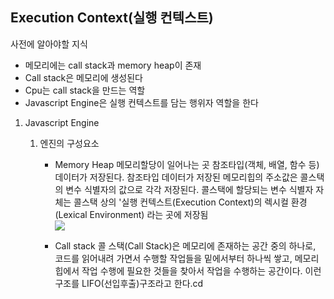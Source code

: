 ## Execution Context(실행 컨텍스트)


사전에 알아야할 지식

- 메모리에는 call stack과 memory heap이 존재
- Call stack은 메모리에 생성된다
- Cpu는 call stack을 만드는 역할
- Javascript Engine은 실행 컨텍스트를 담는 행위자 역할을 한다

1. Javascript Engine

    1) 엔진의 구성요소
        - Memory Heap
            메모리할당이 일어나는 곳
            참조타입(객체, 배열, 함수 등) 데이터가 저장된다.
            참조타입 데이터가 저장된 메모리힙의 주소값은 콜스택의 변수 식별자의 값으로 각각 저장된다.
            콜스택에 할당되는 변수 식별자 자체는 콜스택 상의 '실행 컨텍스트(Execution Context)의 렉시컬 환경(Lexical Environment) 라는 곳에 저장됨
            <br>
            <img src="https://velog.velcdn.com/images%2Fkirin%2Fpost%2Fdd74e18c-c465-44bd-935a-fa4e379d699d%2Fimage.png">
    
        - Call stack
            콜 스택(Call Stack)은 메모리에 존재하는 공간 중의 하나로, 코드를 읽어내려 가면서 수행할 작업들을 밑에서부터 하나씩 쌓고, 메모리 힙에서 작업 수행에 필요한 것들을 찾아서 작업을 수행하는 공간이다. 이런 구조를 LIFO(선입후출)구조라고 한다.cd 
    
